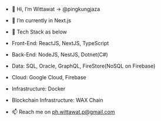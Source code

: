 - 👋 Hi, I’m Wittawat -> @pingkungjaza

- 🌱 I’m currently in Next.js

- 💼 Tech Stack as below
- Front-End: ReactJS, NextJS, TypeScript
- Back-End: NodeJS, NestJS, Dotnet(C#)
- Data: SQL, Oracle, GraphQL, FireStore(NoSQL on Firebase)
- Cloud: Google Cloud, Firebase
- Infrastructure: Docker
- Blockchain Infrastructure: WAX Chain

- 📫 Reach me on ph.wittawat.p@gmail.com
